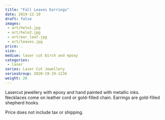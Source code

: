 ```yaml
---
title: "Fall Leaves Earrings"
date: 2019-12-10
draft: false
images:
 - art/helo1.jpg
 - art/helo2.jpg
 - art/ear_leaf.jpg
 - art/leaves.jpg
price: .
size: .
medium: laser cut birch and epoxy
categories:
 - laser
series: Laser Cut Jewellery
seriesGroup: 2020-19-19-1234
weight: 20
---
```


Lasercut jewellery with epoxy and hand painted with metallic inks. Necklaces come on leather cord or gold-filled chain. Earrings are gold-filled shepherd hooks.

Price does not include tax or shipping.